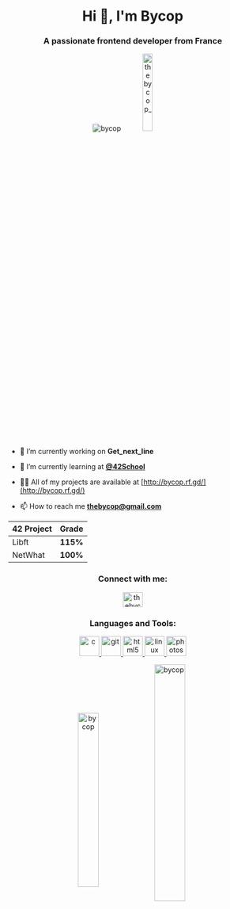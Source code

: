 <h1 align="center">Hi 👋, I'm Bycop</h1>
<h3 align="center">A passionate frontend developer from France</h3>

<p align="center"> <img src="https://komarev.com/ghpvc/?username=bycop&label=Profile%20views&color=0e75b6&style=flat" alt="bycop" /> <a href="https://twitter.com/thebycop_" target="blank"><img src="https://img.shields.io/twitter/follow/thebycop_?logo=twitter&style=for-the-badge" height="20%" width="20%" alt="thebycop_" /></a></p>

<p align="left">  </p>

- 🔭 I’m currently working on **Get_next_line**

- 🌱 I’m currently learning at [**@42School**](https://github.com/42School)

- 👨‍💻 All of my projects are available at [http://bycop.rf.gd/](http://bycop.rf.gd/)

- 📫 How to reach me **thebycop@gmail.com**

| 42 Project        | Grade      |
| ------|-----|
| Libft  	| **115%** 	|
| NetWhat | **100%** |

<h3 align="center">Connect with me:</h3>
<p align="center">
<a href="https://twitter.com/thebycop_" target="blank"><img align="center" src="https://cdn.jsdelivr.net/npm/simple-icons@3.0.1/icons/twitter.svg" alt="thebycop_" height="30" width="40" /></a>
</p>

<h3 align="center">Languages and Tools:</h3>
<p align="center"> <a href="https://www.cprogramming.com/" target="_blank"> <img src="https://devicons.github.io/devicon/devicon.git/icons/c/c-original.svg" alt="c" width="40" height="40"/> </a> <a href="https://git-scm.com/" target="_blank"> <img src="https://www.vectorlogo.zone/logos/git-scm/git-scm-icon.svg" alt="git" width="40" height="40"/> </a> <a href="https://www.w3.org/html/" target="_blank"> <img src="https://devicons.github.io/devicon/devicon.git/icons/html5/html5-original-wordmark.svg" alt="html5" width="40" height="40"/> </a> <a href="https://www.linux.org/" target="_blank"> <img src="https://devicons.github.io/devicon/devicon.git/icons/linux/linux-original.svg" alt="linux" width="40" height="40"/> </a> <a href="https://www.photoshop.com/en" target="_blank"> <img src="https://devicons.github.io/devicon/devicon.git/icons/photoshop/photoshop-plain.svg" alt="photoshop" width="40" height="40"/> </a> </p>

<p align="center"><img align="center" src="https://github-readme-stats.vercel.app/api/top-langs?username=bycop&show_icons=true&locale=en&layout=compact" alt="bycop" height="30%" width="29%"/>&nbsp;<img align="center" src="https://github-readme-stats.vercel.app/api?username=bycop&show_icons=true&locale=en" alt="bycop" height="35%" width="35%" /></p>

<p></p>
